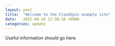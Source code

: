 ```yaml
---
layout: post
title:  "Welcome to the CloudSpin example site"
date:   2022-08-16 12:30:18 +0000
categories: update
---
```


Useful information should go here.
